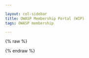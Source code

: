 ```yaml
---

layout: col-sidebar
title: OWASP Membership Portal (WIP)
tags: OWASP membership

---
```


<!-- rebuild 3 -->

<style>
[v-cloak] {display: none}

#member-qr {
  float:right;
  padding: 16px;
}
</style>
{% raw %}
<div id="membership-portal-app" style="margin: 0px;" v-cloak>
   <div id='member-qr'>
   </div>
   <div id='member-info' v-if='member_ready'>
     <h3>Welcome, {{ membership_data['name'] }}</h3>
     <br>
     <strong>Member Number:</strong> {{ membership_data['member_number'].substring(membership_data['member_number'].lastIndexOf('/') + 1) }}<br>
     <strong>Email:</strong>{{ membership_data['emails'][0]['email'] }}<br>
     <strong>Address:</strong>{{ membership_data['address'] }}<br>
     <strong>Phone:</strong>{{ membership_data['phone_numbers'][0]['number'] }}<br>
     <strong>Membership Type:</strong>{{ membership_data['membership_type'] }}<br>
     <strong>Membership Start:</strong>{{ membership_data['membership_start'] }}<br>
     <strong>Membership End:</strong>{{ membership_data['membership_end'] }}<br>
     <strong>Recurring:</strong>{{ membership_data['membership_recurring'] }}<br>
   </div>
   <div id='errors' v-if="Object.keys(errors).length">
      <strong>You may have gotten here but currently this site only works for a limited subset of members.  Come back later.</strong>
   </div>
   <div id='loading' v-if='loading'>
      This may take a few moments...
      <button class='cta-button' style='width:80px;height:80px;'>
        <div class='spinner'>
          <div class='inner-spinner'></div>
        </div>
      </button>
   </div>
</div>
{% endraw %}

<script src="https://js.stripe.com/v3"></script>
<script src="https://unpkg.com/vue"></script>
<script src="https://unpkg.com/axios/dist/axios.min.js"></script>

<script>
window.addEventListener('load', function() {
  new Vue({
    el: '#membership-portal-app',
    data: {
      loading: true,
      errors: {},
      membership_data: null,
      update_interval : null,
    },
    created: function() {
        if(this.loading){
            const postData = {
            params: {
                authtoken: Cookies.get('CF_Authorization')
              }
            }
            axios.get('https://owaspadmin.azurewebsites.net/api/get-member-info?code=mWP6TjdDSJZOQIZQNtb2fUPuzuIamwaobBZUTnN24JEdtFybiTDl7A==', postData)
              .then(response => {
                  this.membership_data = response.data
                  this.loading=false
                 
                  this.$forceUpdate()
                  setTimeout(function(membership_data) { 
                      if(membership_data) {
                          el = kjua({text: membership_data['member_number']});
                          div = document.getElementById('member-qr');
                          if(div) {
                            div.appendChild(el)
                          }
                      }
                  }, 1000, this.membership_data)
                  //$('#member-qr').kjua({text: memdata["member_number"]});
              })
              .catch(err => {
                alert(err)
                this.errors = { error : 'These are not the droids you are looking for' }
                this.loading = false
                this.$forceUpdate()
              })
        } // end if loading
     },
     computed: {
      member_ready: function() { return (!this.loading && this.membership_data != null) }
    },
  }) // end Vue
}, false) // end addEventListener
</script>
